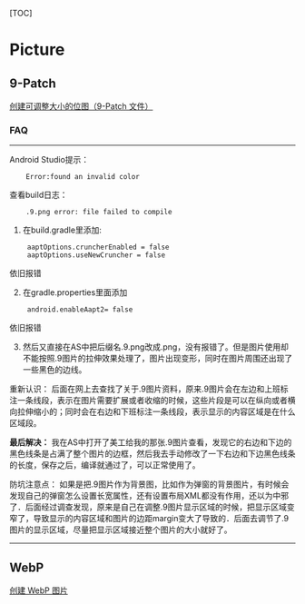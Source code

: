 [TOC]

# Picture



## 9-Patch 
[创建可调整大小的位图（9-Patch 文件）](https://developer.android.google.cn/studio/write/draw9patch?hl=zh-cn)



### FAQ

-----------------------------------------------------------------------
Android Studio提示：
        
        Error:found an invalid color

查看build日志：

        .9.png error: file failed to compile

1. 在build.gradle里添加:

        aaptOptions.cruncherEnabled = false
        aaptOptions.useNewCruncher = false
依旧报错

2. 在gradle.properties里面添加

        android.enableAapt2= false
依旧报错

3. 然后又直接在AS中把后缀名.9.png改成.png，没有报错了。但是图片使用却不能按照.9图片的拉伸效果处理了，图片出现变形，同时在图片周围还出现了一些黑色的边线。

重新认识：
后面在网上去查找了关于.9图片资料，原来.9图片会在左边和上班标注一条线段，表示在图片需要扩展或者收缩的时候，这些片段是可以在纵向或者横向拉伸缩小的；同时会在右边和下班标注一条线段，表示显示的内容区域是在什么区域段。

**最后解决：**
我在AS中打开了美工给我的那张.9图片查看，发现它的右边和下边的黑色线条是占满了整个图片的边框，然后我去手动修改了一下右边和下边黑色线条的长度，保存之后，编译就通过了，可以正常使用了。

防坑注意点：
如果是把.9图片作为背景图，比如作为弹窗的背景图片，有时候会发现自己的弹窗怎么设置长宽属性，还有设置布局XML都没有作用，还以为中邪了．后面经过调查发现，原来是自己在调整.9图片显示区域的时候，把显示区域变窄了，导致显示的内容区域和图片的边距margin变大了导致的．后面去调节了.9图片的显示区域，尽量把显示区域接近整个图片的大小就好了。

-----------------------------------------------------------------------





## WebP

[创建 WebP 图片](https://developer.android.google.cn/studio/write/convert-webp?hl=zh-cn)













